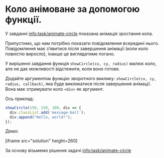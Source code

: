 
# Коло анімоване за допомогою функції.

У завданні <info:task/animate-circle> показана анімація зростання кола.

Припустимо, що нам потрібно показати повідомлення всередині нього. Повідомлення має з’явитися *після* завершення анімації (коли коло повністю виросло), інакше це виглядатиме погано.

У вирішенні завдання функція `showCircle(cx, cy, radius)` малює коло, але не дає можливості відстежити, коли воно готове.

Додайте аргументом функцію зворотного виклику: `showCircle(cx, cy, radius, callback)`, яка буде викликатися після завершення анімації. Вона має отримувати коло `<div>` як аргумент.

Ось приклад:

```js
showCircle(150, 150, 100, div => {
  div.classList.add('message-ball');
  div.append("Hello, world!");
});
```

Демо:

[iframe src="solution" height=260]

За основу візьмемо рішення задачі <info:task/animate-circle>
